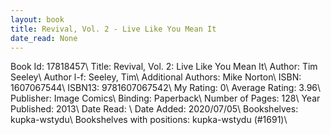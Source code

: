 ```yaml
---
layout: book
title: Revival, Vol. 2 - Live Like You Mean It
date_read: None
---
```


Book Id: 17818457\ 
Title: Revival, Vol. 2: Live Like You Mean It\ 
Author: Tim Seeley\ 
Author l-f: Seeley, Tim\ 
Additional Authors: Mike Norton\ 
ISBN: 1607067544\ 
ISBN13: 9781607067542\ 
My Rating: 0\ 
Average Rating: 3.96\ 
Publisher: Image Comics\ 
Binding: Paperback\ 
Number of Pages: 128\ 
Year Published: 2013\ 
Date Read: \ 
Date Added: 2020/07/05\ 
Bookshelves: kupka-wstydu\ 
Bookshelves with positions: kupka-wstydu (#1691)\ 

